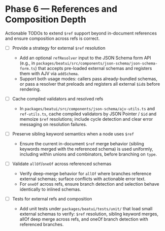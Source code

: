 # Phase 6 — References and Composition Depth

Actionable TODOs to extend `$ref` support beyond in-document references and ensure composition across refs is correct.

- [ ] Provide a strategy for external `$ref` resolution
  - Add an optional `refResolver` input to the JSON Schema form API (e.g., in `packages/beatui/src/components/json-schema/json-schema-form.ts`) that accepts pre-loaded external schemas and registers them with AJV via `addSchema`.
  - Support both usage modes: callers pass already-bundled schemas, or pass a resolver that preloads and registers all external `$id`s before rendering.

- [ ] Cache compiled validators and resolved refs
  - In `packages/beatui/src/components/json-schema/ajv-utils.ts` and `ref-utils.ts`, cache compiled validators by JSON Pointer / `$id` and memoize `$ref` resolutions; include cycle detection and clear error messaging on resolution failures.

- [ ] Preserve sibling keyword semantics when a node uses `$ref`
  - Ensure the current in-document `$ref` merge behavior (sibling keywords merged with the referenced schema) is used uniformly, including within unions and combinators, before branching on `type`.

- [ ] Validate `allOf`/`oneOf` across referenced schemas
  - Verify deep-merge behavior for `allOf` where branches reference external schemas; surface conflicts with actionable error text.
  - For `oneOf` across refs, ensure branch detection and selection behave identically to inlined schemas.

- [ ] Tests for external refs and composition
  - Add unit tests under `packages/beatui/tests/unit/` that load small external schemas to verify: `$ref` resolution, sibling keyword merges, allOf deep merge across refs, and oneOf branch detection with referenced branches.

